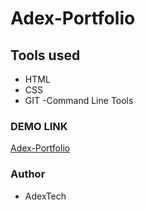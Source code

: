 # Adex-Portfolio


## Tools used

- HTML
- CSS 
- GIT
-Command Line Tools

### DEMO LINK

[Adex-Portfolio](https://adex124.github.io/my-2/)

### Author

- AdexTech